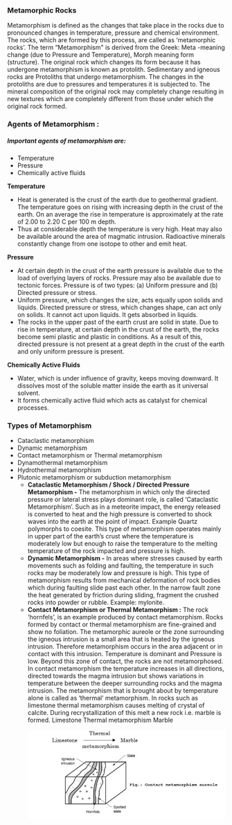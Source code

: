 ### Metamorphic Rocks
Metamorphism is defined as the changes that take place in the rocks due to pronounced changes in temperature, pressure and chemical environment. The 
rocks, which are formed by this process, are called as ‘metamorphic rocks’. The term “Metamorphism" is derived from the Greek:  Meta -meaning change (due to Pressure and Temperature), Morph meaning form (structure). The original rock which changes its form because it has undergone metamorphism is known as protolith. Sedimentary and igneous rocks are Protoliths that undergo metamorphism.
The changes in the protoliths are due to pressures and temperatures it is subjected to. The mineral composition of the original rock may completely change resulting in new textures which are completely different from those under which the original rock formed.
### Agents of Metamorphism :	
##### Important agents of metamorphism are:
- Temperature
- Pressure
- Chemically active fluids 

**Temperature**
- Heat is generated is the crust of the earth due to geothermal gradient. The temperature goes on rising with increasing depth in the crust of the earth. On an average the rise in temperature is approximately at the rate of 2.00 to 2.20 C per 100 m depth. 
- Thus at considerable depth the temperature is very high. Heat may also be available around the area of magmatic intrusion. Radioactive minerals constantly change from one isotope to other and emit heat. 

**Pressure**
- At certain depth in the crust of the earth pressure is available due to the load of overlying layers of rocks. Pressure may also be available due to tectonic forces. Pressure is of two types:
	(a) Uniform pressure and 
	(b) Directed pressure or stress. 
- Uniform pressure, which changes the size, acts equally upon solids and liquids. Directed pressure or stress, which changes shape, can act only on solids. It cannot act upon liquids. It gets absorbed in liquids. 
- The rocks in the upper past of the earth crust are solid in state. Due to rise in temperature, at certain depth in the crust of the earth, the rocks become semi plastic and plastic in conditions. As a result of this, directed pressure is not present at a great depth in the crust of the earth and only uniform pressure is present. 

**Chemically Active Fluids**

- Water, which is under influence of gravity, keeps moving downward. It dissolves most of the soluble matter inside the earth as it universal solvent. 
- It forms chemically active fluid which acts as catalyst for chemical processes. 

### Types of Metamorphism 

- Cataclastic metamorphism		
- Dynamic metamorphism
- Contact metamorphism or Thermal metamorphism 	
- Dynamothermal metamorphism
- Hydrothermal metamorphism
- Plutonic metamorphism or subduction metamorphism
    - **Cataclastic Metamorphism / Shock / Directed Pressure Metamorphism -**
The metamorphism in which only the directed pressure or lateral stress plays dominant role, is called ‘Cataclastic Metamorphism’. Such as in a meteorite impact, the energy released is converted to heat and the high pressure is converted to shock waves into the earth at the point of impact. Example Quartz polymorphs to coesite.
This type of metamorphism operates mainly in upper part of the earth’s crust where the temperature is moderately low but enough to raise the temperature to the melting temperature of the rock impacted and pressure is high. 
    - **Dynamic Metamorphism -**
In areas where stresses caused by earth movements such as folding and faulting, the temperature in such rocks may be moderately low and pressure is high. This type of metamorphism results from mechanical deformation of rock bodies which during faulting slide past each other. In the narrow fault zone the heat generated by friction during sliding, fragment the crushed rocks into powder or rubble. Example: mylonite.
    - **Contact Metamorphism or Thermal Metamorphism :**
 The rock ‘hornfels’, is an example produced by contact metamorphism. Rocks formed by contact or thermal metamorphism are fine-grained and show no foliation. 
The metamorphic aureole or the zone surrounding the igneous intrusion is a small area that is heated by the igneous intrusion. Therefore metamorphism occurs in the area adjacent or in contact with this intrusion. Temperature is dominant and Pressure is low.  Beyond this zone of contact, the rocks are not metamorphosed.  In contact metamorphism the temperature increases in all directions, directed towards the magma intrusion but shows variations in temperature between the deeper surrounding rocks and the magma intrusion. The metamorphism that is brought about by temperature alone is called as ‘thermal’ metamorphism. In rocks such as limestone thermal metamorphism causes melting of crystal of calcite. During recrystallization of this melt a new rock i.e. marble is formed. 
		Limestone	Thermal  metamorphism Marble 
<br><br>
![contactMeta*******************************************************************************](images/contactMeta.JPG)
